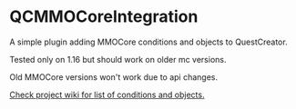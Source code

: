# QCMMOCoreIntegration

A simple plugin adding MMOCore conditions and objects to QuestCreator.

Tested only on 1.16 but should work on older mc versions.

Old MMOCore versions won't work due to api changes.

[Check project wiki for list of conditions and objects.](https://github.com/zemoz/QCMMOCoreIntegration/wiki)
